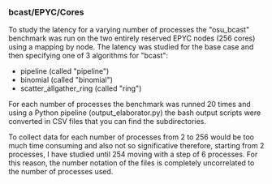 ### bcast/EPYC/Cores

To study the latency for a varying number of processes the "osu_bcast" benchmark was run
on the two entirely reserved EPYC nodes (256 cores) using a mapping by node. The latency
was studied for the base case and then specifying one of 3 algorithms for "bcast":

- pipeline (called "pipeline")
- binomial (called "binomial")
- scatter_allgather_ring (called "ring")

For each number of processes the benchmark was runned 20 times and using a Python pipeline (output_elaborator.py)
the bash output scripts were converted in CSV files that you can find the subdirectories. 

To collect data for each number of processes from 2 to 256 would be too much time consuming and
also not so significative therefore, starting from 2 processes, I have studied until 254 moving
with a step of 6 processes. For this reason, the number notation of the files is completely
uncorrelated to the number of processes used. 